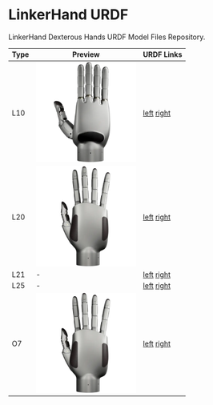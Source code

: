 # LinkerHand URDF

LinkerHand Dexterous Hands URDF Model Files Repository.

| Type  |  Preview   | URDF Links |
| --- | --- | --- |
| L10 | ![](.github/images/icon-l10.png)  | [left](./l10/left/) [right](./l10/right/)  |
| L20 | ![](.github/images/icon-l20.png)  | [left](./l20/left/) [right](./l20/right/)  |
| L21 | -  | [left](./l21/left/) [right](./l21/right/)  |
| L25 | -  | [left](./l25/left/) [right](./l25/right/)  |
| O7 | ![](.github/images/icon-o7.png)  | [left](./o7/left/) [right](./o7/right/)  |
